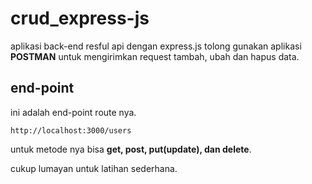 # crud_express-js
aplikasi back-end resful api dengan express.js tolong gunakan aplikasi **POSTMAN** untuk mengirimkan request tambah, ubah dan hapus data.

## end-point 
ini adalah end-point route nya.
```
http://localhost:3000/users
```
untuk metode nya bisa **get, post, put(update), dan delete**.

cukup lumayan untuk latihan sederhana.
